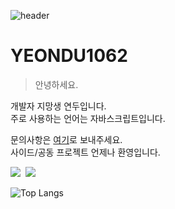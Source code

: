 ![header](https://capsule-render.vercel.app/api?type=waving&color=8EC96D&height=250&section=header)

# **YEONDU1062**
> 안녕하세요.

개발자 지망생 연두입니다.  
주로 사용하는 언어는 자바스크립트입니다.

문의사항은 [여기](https://open.kakao.com/me/yeonduhaeyo)로 보내주세요.  
사이드/공동 프로젝트 언제나 환영입니다.

<div>
  <img src="https://img.shields.io/badge/Node.js-F3F3F3?style=for-the-badge&logo=Node.js&logoColor=black" />&nbsp;
  <img src="https://img.shields.io/badge/git-F3F3F3.svg?style=for-the-badge&logo=git&logoColor=black" />&nbsp;
</div>

![Top Langs](https://github-readme-stats.vercel.app/api/top-langs/?username=yeondu1062&layout=compact&hide_title=true&border_radius=0&hide=html,css,batchfile)
